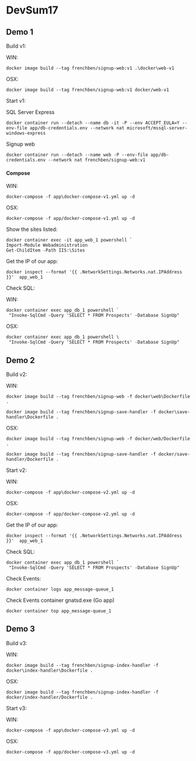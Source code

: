 # DevSum17

## Demo 1

Build v1:

WIN:
```
docker image build --tag frenchben/signup-web:v1 .\docker\web-v1
```
OSX:
```
docker image build --tag frenchben/signup-web:v1 docker/web-v1
```

Start v1:

SQL Server Express
```
docker container run --detach --name db -it -P --env ACCEPT_EULA=Y --env-file app/db-credentials.env --network nat microsoft/mssql-server-windows-express
```

Signup web
```
docker container run --detach --name web -P --env-file app/db-credentials.env --network nat frenchben/signup-web:v1
```


#### Compose
WIN:
```
docker-compose -f app\docker-compose-v1.yml up -d
```
OSX:
```
docker-compose -f app/docker-compose-v1.yml up -d
```

Show the sites listed:
```
docker container exec -it app_web_1 powershell `
Import-Module Webadministration
Get-ChildItem -Path IIS:\Sites
```

Get the IP of our app:

```
docker inspect --format '{{ .NetworkSettings.Networks.nat.IPAddress }}'  app_web_1
```

Check SQL:

WIN:
```
docker container exec app_db_1 powershell `
 "Invoke-SqlCmd -Query 'SELECT * FROM Prospects' -Database SignUp"
```
OSX:
```
docker container exec app_db_1 powershell \
 "Invoke-SqlCmd -Query 'SELECT * FROM Prospects' -Database SignUp"
```

## Demo 2

Build v2:

WIN:
```
docker image build --tag frenchben/signup-web -f docker\web\Dockerfile .

docker image build --tag frenchben/signup-save-handler -f docker\save-handler\Dockerfile .
```
OSX:
```
docker image build --tag frenchben/signup-web -f docker/web/Dockerfile .

docker image build --tag frenchben/signup-save-handler -f docker/save-handler/Dockerfile .
```

Start v2:

WIN:
```
docker-compose -f app\docker-compose-v2.yml up -d
```
OSX:
```
docker-compose -f app/docker-compose-v2.yml up -d
```

Get the IP of our app:

```
docker inspect --format '{{ .NetworkSettings.Networks.nat.IPAddress }}'  app_web_1
```

Check SQL:

```
docker container exec app_db_1 powershell `
 "Invoke-SqlCmd -Query 'SELECT * FROM Prospects' -Database SignUp"
```

Check Events:
```
docker container logs app_message-queue_1
```

Check Events container gnatsd.exe (Go app)
```
docker container top app_message-queue_1
```

## Demo 3

Build v3:

WIN:
```
docker image build --tag frenchben/signup-index-handler -f docker\index-handler\Dockerfile .
```
OSX:
```
docker image build --tag frenchben/signup-index-handler -f docker/index-handler/Dockerfile .
```

Start v3:

WIN:
```
docker-compose -f app\docker-compose-v3.yml up -d
```
OSX:
```
docker-compose -f app/docker-compose-v3.yml up -d
```
